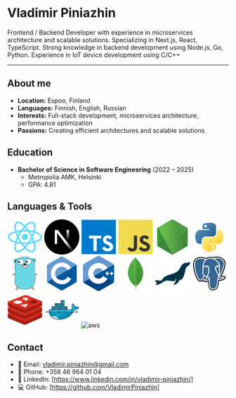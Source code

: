 # Vladimir Piniazhin

Frontend / Backend Developer with experience in microservices architecture and scalable solutions. Specializing in Next.js, React, TypeScript. Strong knowledge in backend development using Node.js, Go, Python. Experience in IoT device development using C/C++

---

## About me
- **Location:** Espoo, Finland
- **Languages:** Finnish, English, Russian
- **Interests:** Full-stack development, microservices architecture, performance optimization
- **Passions:** Creating efficient architectures and scalable solutions


## Education
- **Bachelor of Science in Software Engineering** (2022 – 2025)
  - Metropolia AMK, Helsinki
  - GPA: 4.81

## Languages & Tools  
<div>
  <img src="https://raw.githubusercontent.com/devicons/devicon/master/icons/react/react-original.svg" alt="react" width="80" height="80"/>
  <img src="https://raw.githubusercontent.com/devicons/devicon/master/icons/nextjs/nextjs-original.svg" alt="nextjs" width="80" height="80"/>
  <img src="https://raw.githubusercontent.com/devicons/devicon/master/icons/typescript/typescript-original.svg" alt="typescript" width="80" height="80"/>
  <img src="https://raw.githubusercontent.com/devicons/devicon/master/icons/javascript/javascript-original.svg" alt="javascript" width="80" height="80"/>
  <img src="https://raw.githubusercontent.com/devicons/devicon/master/icons/nodejs/nodejs-original.svg" alt="nodejs" width="80" height="80"/>
  <img src="https://raw.githubusercontent.com/devicons/devicon/master/icons/python/python-original.svg" alt="python" width="80" height="80"/>
  <img src="https://raw.githubusercontent.com/devicons/devicon/master/icons/go/go-original.svg" alt="go" width="80" height="80"/>
  <img src="https://raw.githubusercontent.com/devicons/devicon/master/icons/c/c-original.svg" alt="c" width="80" height="80"/>
  <img src="https://raw.githubusercontent.com/devicons/devicon/master/icons/cplusplus/cplusplus-original.svg" alt="cplusplus" width="80" height="80"/>
  <img src="https://raw.githubusercontent.com/devicons/devicon/master/icons/mongodb/mongodb-original.svg" alt="mongodb" width="80" height="80"/>
  <img src="https://raw.githubusercontent.com/devicons/devicon/master/icons/mariadb/mariadb-original.svg" alt="mariadb" width="80" height="80"/>
  <img src="https://raw.githubusercontent.com/devicons/devicon/master/icons/postgresql/postgresql-original.svg" alt="postgresql" width="80" height="80"/>
  <img src="https://raw.githubusercontent.com/devicons/devicon/master/icons/redis/redis-original.svg" alt="redis" width="80" height="80"/>
  <img src="https://raw.githubusercontent.com/devicons/devicon/master/icons/docker/docker-original.svg" alt="docker" width="80" height="80"/>
  <img src="https://cdn.jsdelivr.net/gh/devicons/devicon/icons/amazonwebservices/amazonwebservices-original.svg" alt="aws" width="80" height="80"/>
</div>

## Contact
- 📧 Email: vladimir.piniazhin@gmail.com
- 📱 Phone: +358 46 964 01 04
- 🔗 LinkedIn: [https://www.linkedin.com/in/vladimir-piniazhin/]
- 💻 GitHub: [https://github.com/VladimirPiniazhin] 